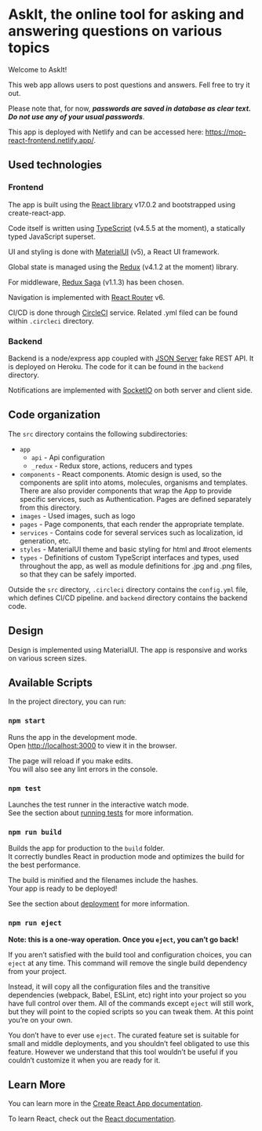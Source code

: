 # AskIt, the online tool for asking and answering questions on various topics

Welcome to AskIt!

This web app allows users to post questions and answers. Fell free to try it out. 

Please note that, for now, ***passwords are saved in database as clear text. Do not use any of your usual passwords***.

This app is deployed with Netlify and can be accessed here: https://mop-react-frontend.netlify.app/.

## Used technologies

### Frontend

The app is built using the [React library](https://reactjs.org/) v17.0.2 and bootstrapped using create-react-app.

Code itself is written using [TypeScript](https://www.typescriptlang.org/) (v4.5.5 at the moment), a statically typed JavaScript superset.

UI and styling is done with [MaterialUI](https://material-ui.com/) (v5), a React UI framework.

Global state is managed using the [Redux](https://redux.js.org/) (v4.1.2 at the moment) library.

For middleware, [Redux Saga](https://redux-saga.js.org/) (v1.1.3) has been chosen.

Navigation is implemented with [React Router](https://reactrouter.com/docs/en/v6/getting-started/overview) v6.

CI/CD is done through [CircleCI](https://circleci.com/) service. Related .yml filed can be found within ```.circleci``` directory.

### Backend

Backend is a node/express app coupled with [JSON Server](https://github.com/typicode/json-server) fake REST API. It is deployed on Heroku. The code for it can be found in the ```backend``` directory.

Notifications are implemented with [SocketIO](https://socket.io/) on both server and client side.

## Code organization

The ```src``` directory contains the following subdirectories:

* ```app```
  * ```api``` - Api configuration
  * ```_redux``` - Redux store, actions, reducers and types
* ```components``` - React components. Atomic design is used, so the components are split into atoms, molecules, organisms and templates. There are also provider components that wrap the App to provide specific services, such as Authentication. Pages are defined separately from this directory.
* ```images``` - Used images, such as logo
* ```pages``` - Page components, that each render the appropriate template.
* ```services``` - Contains code for several services such as localization, id generation, etc.
* ```styles``` - MaterialUI theme and basic styling for html and #root elements
* ```types``` - Definitions of custom TypeScript interfaces and types, used throughout the app, as well as module definitions for .jpg and .png files, so that they can be safely imported.

Outside the ```src``` directory, ```.circleci``` directory contains the ```config.yml``` file, which defines CI/CD pipeline. and ```backend``` directory contains the backend code.

## Design

Design is implemented using MaterialUI. The app is responsive and works on various screen sizes.

## Available Scripts

In the project directory, you can run:

### `npm start`

Runs the app in the development mode.<br />
Open [http://localhost:3000](http://localhost:3000) to view it in the browser.

The page will reload if you make edits.<br />
You will also see any lint errors in the console.

### `npm test`

Launches the test runner in the interactive watch mode.<br />
See the section about [running tests](https://facebook.github.io/create-react-app/docs/running-tests) for more information.

### `npm run build`

Builds the app for production to the `build` folder.<br />
It correctly bundles React in production mode and optimizes the build for the best performance.

The build is minified and the filenames include the hashes.<br />
Your app is ready to be deployed!

See the section about [deployment](https://facebook.github.io/create-react-app/docs/deployment) for more information.

### `npm run eject`

**Note: this is a one-way operation. Once you `eject`, you can’t go back!**

If you aren’t satisfied with the build tool and configuration choices, you can `eject` at any time. This command will remove the single build dependency from your project.

Instead, it will copy all the configuration files and the transitive dependencies (webpack, Babel, ESLint, etc) right into your project so you have full control over them. All of the commands except `eject` will still work, but they will point to the copied scripts so you can tweak them. At this point you’re on your own.

You don’t have to ever use `eject`. The curated feature set is suitable for small and middle deployments, and you shouldn’t feel obligated to use this feature. However we understand that this tool wouldn’t be useful if you couldn’t customize it when you are ready for it.

## Learn More

You can learn more in the [Create React App documentation](https://facebook.github.io/create-react-app/docs/getting-started).

To learn React, check out the [React documentation](https://reactjs.org/).
